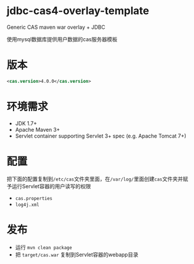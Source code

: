 jdbc-cas4-overlay-template
============================

Generic CAS maven war overlay + JDBC

使用mysql数据库提供用户数据的cas服务器模板

# 版本
```xml
<cas.version>4.0.0</cas.version>
```

# 环境需求
* JDK 1.7+
* Apache Maven 3+
* Servlet container supporting Servlet 3+ spec (e.g. Apache Tomcat 7+)

# 配置
把下面的配置复制到`/etc/cas`文件夹里面，在`/var/log/`里面创建`cas`文件夹并赋予运行Servlet容器的用户读写的权限

* `cas.properties`
* `log4j.xml`

# 发布

* 运行 `mvn clean package`
* 把 `target/cas.war` 复制到Servlet容器的webapp目录
